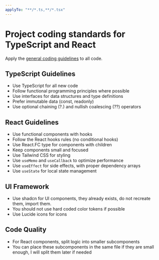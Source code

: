 ```yaml
---
applyTo: "**/*.ts,**/*.tsx"
---
```

# Project coding standards for TypeScript and React

Apply the [general coding guidelines](./general-coding.instructions.md) to all code.

## TypeScript Guidelines
- Use TypeScript for all new code
- Follow functional programming principles where possible
- Use interfaces for data structures and type definitions
- Prefer immutable data (const, readonly)
- Use optional chaining (?.) and nullish coalescing (??) operators

## React Guidelines
- Use functional components with hooks
- Follow the React hooks rules (no conditional hooks)
- Use React.FC type for components with children
- Keep components small and focused
- Use Tailwind CSS for styling
- Use `useMemo` and `useCallback` to optimize performance
- Use `useEffect` for side effects, with proper dependency arrays
- Use `useState` for local state management

## UI Framework
- Use shadcn for UI components, they already exists, do not recreate them, import them.
- You should not use hard coded color tokens if possible
- Use Lucide icons for icons

## Code Quality
- For React components, split logic into smaller subcomponents
- You can place these subcomponents in the same file if they are small enough, I will split them later if needed